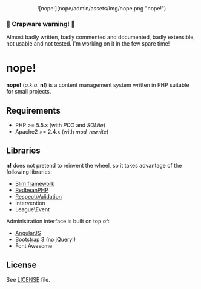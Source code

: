 <div style="text-align:center">
  ![nope!](nope/admin/assets/img/nope.png "nope!")
</div>

### :shit: Crapware warning! :shit:
Almost badly written, badly commented and documented, badly extensible, not usable and not tested. I'm working on it in the few spare time!

# nope!
**nope!** (_a.k.a._ **n!**) is a content management system written in PHP suitable for small projects.

## Requirements

- PHP >= 5.5.x (with _PDO_ and _SQLite_)
- Apache2 >= 2.4.x (with *mod_rewrite*)

## Libraries
**n!** does not pretend to reinvent the wheel, so it takes advantage of the following libraries:

- [Slim framework][slim]
- [RedbeanPHP][redbeanphp]
- [Respect\Validation][validation]
- Intervention
- League\Event

Administration interface is built on top of:

- [AngularJS][angular]
- [Bootstrap 3][bootstrap] (no jQuery!)
- Font Awesome

## License
See [LICENSE](LICENSE) file.

[angular]: https://angularjs.org/
[bootstrap]: http://getbootstrap.com/
[redbeanphp]: http://www.redbeanphp.com/
[slim]: http://www.slimframework.com/
[validation]: https://github.com/Respect/Validation
